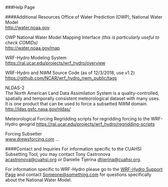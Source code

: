###Help Page
  
####Additional Resources
Office of Water Prediction (OWP), National Water Model  
<http://water.noaa.gov>

OWP National Water Model Mapping Interface _(this is particularly useful to check COMIDs)_  
<http://water.noaa.gov/map>

WRF-Hydro Modeling System  
<https://ral.ucar.edu/projects/wrf_hydro/overview>

WRF-Hydro and NWM Source Code (as of 12/3/2018, use v1.2)
<https://github.com/NCAR/wrf_hydro_nwm_public/tags>

NLDAS-2  
The North American Land Data Assimilation System is a quality-controlled, spatially and temporally consistent meteorological dataset with many uses. It is one product that can be used to force a subsetted NWM domain.  
<http://ldas.gsfc.nasa.gov/nldas/>

Meteorological Forcing Regridding scripts for regridding forcing to the WRF-Hydro geogrid
<https://ral.ucar.edu/projects/wrf_hydro/regridding-scripts>

Forcing Subsetter  
www.drewsforcing.com …

####Contact and Inquiries 
For information specific to the CUAHSI Subsetting Tool, you may contact Tony Castronova <acastronova@cuahsi.org> or Danielle Tijerina <dtijerina@cuahsi.org>.

For information specific to WRF-Hydro please go to the [WRF-Hydro Support Page](https://ral.ucar.edu/projects/wrf_hydro/contact) and contact <Someone@something.com> for questions specifically about the National Water Model.

